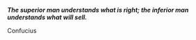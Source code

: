 _**The superior man understands what is right; the inferior man understands what will sell.**_

Confucius